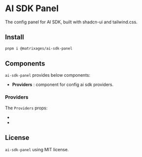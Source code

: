 # AI SDK Panel

The config panel for AI SDK, built with shadcn-ui and tailwind.css.

## Install

```bash
pnpm i @matrixages/ai-sdk-panel
```

## Components

`ai-sdk-panel` provides below components:

- **Providers** : component for config ai sdk providers.

### Providers

The `Providers` props:

-

-

## License

`ai-sdk-panel` using MIT license.
